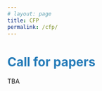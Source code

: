 ```yaml
---
# layout: page
title: CFP
permalink: /cfp/
---
```


# <span style="color:#267CB9"> Call for papers</span>

TBA